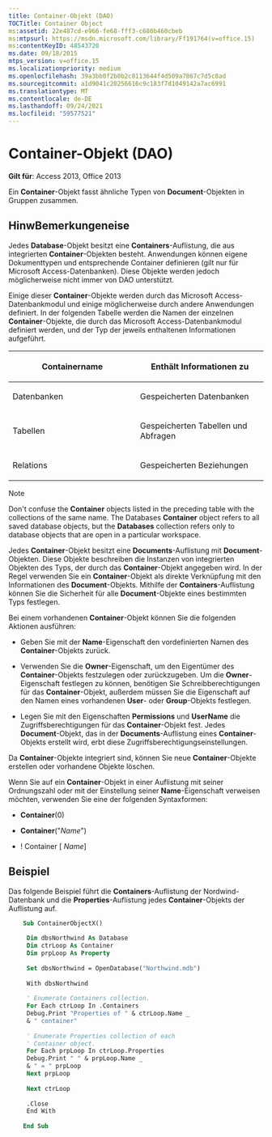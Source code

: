 ```yaml
---
title: Container-Objekt (DAO)
TOCTitle: Container Object
ms:assetid: 22e487cd-e966-fe68-fff3-c680b460cbeb
ms:mtpsurl: https://msdn.microsoft.com/library/Ff191764(v=office.15)
ms:contentKeyID: 48543720
ms.date: 09/18/2015
mtps_version: v=office.15
ms.localizationpriority: medium
ms.openlocfilehash: 39a3bb0f2b0b2c8113644f4d509a7867c7d5c8ad
ms.sourcegitcommit: a1d9041c20256616c9c183f7d1049142a7ac6991
ms.translationtype: MT
ms.contentlocale: de-DE
ms.lasthandoff: 09/24/2021
ms.locfileid: "59577521"
---
```

# <a name="container-object-dao"></a>Container-Objekt (DAO)

**Gilt für**: Access 2013, Office 2013

Ein **Container**-Objekt fasst ähnliche Typen von **Document**-Objekten in Gruppen zusammen.

## <a name="remarks"></a>HinwBemerkungeneise

Jedes **Database**-Objekt besitzt eine **Containers**-Auflistung, die aus integrierten **Container**-Objekten besteht. Anwendungen können eigene Dokumenttypen und entsprechende Container definieren (gilt nur für Microsoft Access-Datenbanken). Diese Objekte werden jedoch möglicherweise nicht immer von DAO unterstützt.

Einige dieser **Container**-Objekte werden durch das Microsoft Access-Datenbankmodul und einige möglicherweise durch andere Anwendungen definiert. In der folgenden Tabelle werden die Namen der einzelnen **Container**-Objekte, die durch das Microsoft Access-Datenbankmodul definiert werden, und der Typ der jeweils enthaltenen Informationen aufgeführt.

<table>
<colgroup>
<col style="width: 50%" />
<col style="width: 50%" />
</colgroup>
<thead>
<tr class="header">
<th><p>Containername</p></th>
<th><p>Enthält Informationen zu</p></th>
</tr>
</thead>
<tbody>
<tr class="odd">
<td><p>Datenbanken</p></td>
<td><p>Gespeicherten Datenbanken</p></td>
</tr>
<tr class="even">
<td><p>Tabellen</p></td>
<td><p>Gespeicherten Tabellen und Abfragen</p></td>
</tr>
<tr class="odd">
<td><p>Relations</p></td>
<td><p>Gespeicherten Beziehungen</p></td>
</tr>
</tbody>
</table>

> [!NOTE]
> Don't confuse the **Container** objects listed in the preceding table with the collections of the same name. The Databases **Container** object refers to all saved database objects, but the **Databases** collection refers only to database objects that are open in a particular workspace.

Jedes **Container**-Objekt besitzt eine **Documents**-Auflistung mit **Document**-Objekten. Diese Objekte beschreiben die Instanzen von integrierten Objekten des Typs, der durch das **Container**-Objekt angegeben wird. In der Regel verwenden Sie ein **Container**-Objekt als direkte Verknüpfung mit den Informationen des **Document**-Objekts. Mithilfe der **Containers**-Auflistung können Sie die Sicherheit für alle **Document**-Objekte eines bestimmten Typs festlegen.

Bei einem vorhandenen **Container**-Objekt können Sie die folgenden Aktionen ausführen:

- Geben Sie mit der **Name**-Eigenschaft den vordefinierten Namen des **Container**-Objekts zurück.

- Verwenden Sie die **Owner**-Eigenschaft, um den Eigentümer des **Container**-Objekts festzulegen oder zurückzugeben. Um die **Owner**-Eigenschaft festlegen zu können, benötigen Sie Schreibberechtigungen für das **Container**-Objekt, außerdem müssen Sie die Eigenschaft auf den Namen eines vorhandenen **User**- oder **Group**-Objekts festlegen.

- Legen Sie mit den Eigenschaften **Permissions** und **UserName** die Zugriffsberechtigungen für das **Container**-Objekt fest. Jedes **Document**-Objekt, das in der **Documents**-Auflistung eines **Container**-Objekts erstellt wird, erbt diese Zugriffsberechtigungseinstellungen.

Da **Container**-Objekte integriert sind, können Sie neue **Container**-Objekte erstellen oder vorhandene Objekte löschen.

Wenn Sie auf ein **Container**-Objekt in einer Auflistung mit seiner Ordnungszahl oder mit der Einstellung seiner **Name**-Eigenschaft verweisen möchten, verwenden Sie eine der folgenden Syntaxformen:

- **Container**(0)

- **Container**("*Name*")

-  \! Container \[ *Name*\]

## <a name="example"></a>Beispiel

Das folgende Beispiel führt die **Containers**-Auflistung der Nordwind-Datenbank und die **Properties**-Auflistung jedes **Container**-Objekts der Auflistung auf.

```vb
    Sub ContainerObjectX() 
     
     Dim dbsNorthwind As Database 
     Dim ctrLoop As Container 
     Dim prpLoop As Property 
     
     Set dbsNorthwind = OpenDatabase("Northwind.mdb") 
     
     With dbsNorthwind 
     
     ' Enumerate Containers collection. 
     For Each ctrLoop In .Containers 
     Debug.Print "Properties of " & ctrLoop.Name _ 
     & " container" 
     
     ' Enumerate Properties collection of each 
     ' Container object. 
     For Each prpLoop In ctrLoop.Properties 
     Debug.Print " " & prpLoop.Name _ 
     & " = " prpLoop 
     Next prpLoop 
     
     Next ctrLoop 
     
     .Close 
     End With 
     
    End Sub
```
